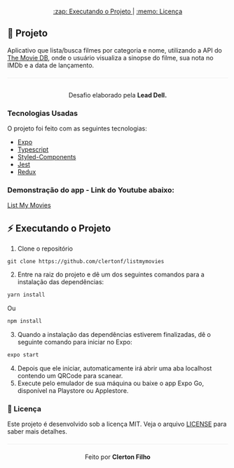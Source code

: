 <div align="center" style="margin: 20px;">

  <p align="center" >
    <a href="#zap-executando-o-projeto"> :zap: Executando o Projeto </a> |
    <a href="#memo-licença"> :memo: Licença </a> 
  </p>
</div>

## :barber: Projeto

Aplicativo que lista/busca filmes por categoria e nome, utilizando a API do [The Movie DB](https://www.themoviedb.org/?language=pt-BR), onde o usuário visualiza a sinopse do filme, sua nota no IMDb e a data de lançamento. 
 
<p align="center" style="margin-top: 20px; border-top: 1px solid #eee; padding-top: 30px;">
  Desafio elaborado pela <strong> Lead Dell.</strong>
</p>



### Tecnologias Usadas

O projeto foi feito com as seguintes tecnologias:

- [Expo](https://expo.dev/)
- [Typescript](https://www.typescriptlang.org)
- [Styled-Components](https://styled-components.com/)
- [Jest](https://jestjs.io/pt-BR/)
- [Redux](https://redux.js.org/)

### Demonstração do app - Link do Youtube abaixo:
[List My Movies](https://www.youtube.com/watch?v=UxuTmnzvzd0)


## :zap: Executando o Projeto

1. Clone o repositório

```
git clone https://github.com/clertonf/listmymovies
```

2. Entre na raiz do projeto e dê um dos seguintes comandos para a instalação das dependências:

```bash
yarn install 
```

Ou

```bash
npm install
```

3. Quando a instalação das dependências estiverem finalizadas, dê o seguinte comando para iniciar no Expo:

```bash
expo start
```

4. Depois que ele iniciar, automaticamente irá abrir uma aba localhost contendo um QRCode para scanear.
5. Execute pelo emulador de sua máquina ou baixe o app Expo Go, disponível na Playstore ou Applestore.



### :memo: Licença

Este projeto é desenvolvido sob a licença MIT. Veja o arquivo [LICENSE](LICENSE) para saber mais detalhes.

<p align="center" style="margin-top: 20px; border-top: 1px solid #eee; padding-top: 20px;">
  Feito por <strong> Clerton Filho</strong>
</p>
